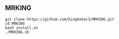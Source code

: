 ## MRKING

```
git clone https://github.com/kinghekar3/MRKING.git
cd MRKING
bash install.sh
./MRKING.sh
```
